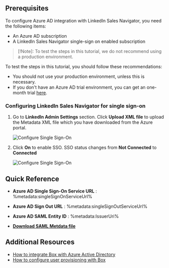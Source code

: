 ## Prerequisites

To configure Azure AD integration with LinkedIn Sales Navigator, you need the following items:

- An Azure AD subscription
- A LinkedIn Sales Navigator single-sign on enabled subscription

> [!Note]:
> To test the steps in this tutorial, we do not recommend using a production environment.

To test the steps in this tutorial, you should follow these recommendations:

- You should not use your production environment, unless this is necessary.
- If you don't have an Azure AD trial environment, you can get an one-month trial [here](https://azure.microsoft.com/pricing/free-trial/).

### Configuring LinkedIn Sales Navigator for single sign-on

1. Go to **LinkedIn Admin Settings** section. Click **Upload XML file** to upload the Metadata XML file which you have downloaded from the Azure portal.

	![Configure Single Sign-On](./media/active-directory-saas-linkedinsalesnavigator-tutorial/tutorial_linkedin_metadata_03.png)

2. Click **On** to enable SSO. SSO status changes from **Not Connected** to **Connected**

	![Configure Single Sign-On](./media/active-directory-saas-linkedinsalesnavigator-tutorial/tutorial_linkedin_admin_05.png)


## Quick Reference

* **Azure AD Single Sign-On Service URL** : %metadata:singleSignOnServiceUrl%

* **Azure AD Sign Out URL** : %metadata:singleSignOutServiceUrl%

* **Azure AD SAML Entity ID** : %metadata:IssuerUri%

* **[Download SAML Metdata file](%metadata:metadataDownloadUrl%)**



## Additional Resources

* [How to integrate Box with Azure Active Directory](active-directory-saas-box-tutorial.md)
* [How to configure user provisioning with Box](active-directory-saas-box-user-provisioning-tutorial.md)
